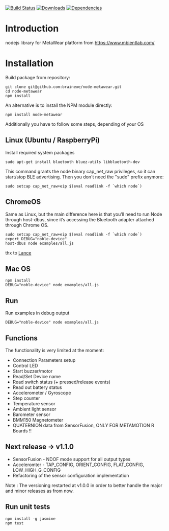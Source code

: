 [![Build Status](https://travis-ci.org/brainexe/node-metawear.svg?branch=master)](https://travis-ci.org/brainexe/node-metawear)
[![Downloads](https://img.shields.io/npm/dt/node-metawear.svg)]()
[![Dependencies](https://david-dm.org/brainexe/node-metawear.svg)]()

# Introduction
nodejs library for MetaWear platform from https://www.mbientlab.com/

# Installation
Build package from repository:
```
git clone git@github.com:brainexe/node-metawear.git
cd node-metawear
npm install
```
An alternative is to install the NPM module directly:
```
npm install node-metawear
```

Additionally you have to follow some steps, depending of your OS

## Linux (Ubuntu / RaspberryPi)
Install required system packages
```
sudo apt-get install bluetooth bluez-utils libbluetooth-dev
```
This command grants the node binary cap_net_raw privileges, so it can start/stop BLE advertising. Then you don't need the "sudo" prefix anymore:
```
sudo setcap cap_net_raw+eip $(eval readlink -f `which node`)
```

## ChromeOS
Same as Linux, but the main difference here is that you’ll need to run Node through host-dbus, since it’s accessing the Bluetooth adapter attached through Chrome OS.
```
sudo setcap cap_net_raw+eip $(eval readlink -f `which node`)
export DEBUG="noble-device" 
host-dbus node examples/all.js
```
thx to [Lance](http://www.polyglotprogramminginc.com/using-metawear-with-node-js/)

## Mac OS
```
npm install
DEBUG="noble-device" node examples/all.js
```

## Run
Run examples in debug output
```
DEBUG="noble-device" node examples/all.js
```

## Functions
The functionality is very limited at the moment:
- Connection Parameters setup
- Control LED
- Start buzzer/motor
- Read/Set Device name
- Read switch status (+ pressed/release events)
- Read out battery status
- Accelerometer / Gyroscope
- Step counter
- Temperature sensor
- Ambient light sensor
- Barometer sensor
- BMM150 Magnetometer
- QUATERNION data from SensorFusion, ONLY FOR METAMOTION R Boards !!

## Next release -> v1.1.0
- SensorFusion - NDOF mode support for all output types
- Acceleromter - TAP_CONFIG, ORIENT_CONFIG, FLAT_CONFIG, LOW_HIGH_G_CONFIG
- Refactoring of the sensor configuration implementation

Note : The versioning restarted at v1.0.0 in order to better handle the major and minor releases as from now.

## Run unit tests
```
npm install -g jasmine
npm test
```
